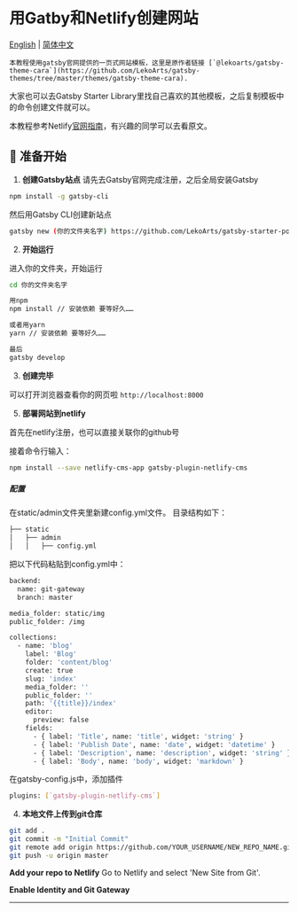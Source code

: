 <h1 align="left">
  用Gatby和Netlify创建网站
</h1>


[English](README.md) | [简体中文](readmeCN.md)

    本教程使用gatsby官网提供的一页式网站模板，这里是原作者链接 [`@lekoarts/gatsby-theme-cara`](https://github.com/LekoArts/gatsby-themes/tree/master/themes/gatsby-theme-cara).  


大家也可以去Gatsby Starter Library里找自己喜欢的其他模板，之后复制模板中的命令创建文件就可以。


本教程参考Netlify[官网指南](https://www.netlifycms.org/docs/gatsby/#get-to-know-gatsby)，有兴趣的同学可以去看原文。 


## 🚀 准备开始

1. **创建Gatsby站点**
请先去Gatsby官网完成注册，之后全局安装Gatsby 
```sh
npm install -g gatsby-cli
```
然后用Gatsby CLI创建新站点

```sh
gatsby new (你的文件夹名字) https://github.com/LekoArts/gatsby-starter-portfolio-cara
```

2. **开始运行**

进入你的文件夹，开始运行

```sh
cd 你的文件夹名字

用npm
npm install // 安装依赖 要等好久……

或者用yarn
yarn // 安装依赖 要等好久……

最后
gatsby develop
```

3. **创建完毕**

可以打开浏览器查看你的网页啦 `http://localhost:8000`





5. **部署网站到netlify**

首先在netlify注册，也可以直接关联你的github号


接着命令行输入：
```sh
npm install --save netlify-cms-app gatsby-plugin-netlify-cms
```

##### 配置
在static/admin文件夹里新建config.yml文件。 目录结构如下：
```sh
├── static
│   ├── admin
│   │   ├── config.yml
```

把以下代码粘贴到config.yml中：
```sh
backend:
  name: git-gateway
  branch: master

media_folder: static/img
public_folder: /img

collections:
  - name: 'blog'
    label: 'Blog'
    folder: 'content/blog'
    create: true
    slug: 'index'
    media_folder: ''
    public_folder: ''
    path: '{{title}}/index'
    editor:
      preview: false
    fields:
      - { label: 'Title', name: 'title', widget: 'string' }
      - { label: 'Publish Date', name: 'date', widget: 'datetime' }
      - { label: 'Description', name: 'description', widget: 'string' }
      - { label: 'Body', name: 'body', widget: 'markdown' }
```

在gatsby-config.js中，添加插件 <br/>

```sh
plugins: [`gatsby-plugin-netlify-cms`]
```
4. **本地文件上传到git仓库**
```sh
git add .
git commit -m "Initial Commit"
git remote add origin https://github.com/YOUR_USERNAME/NEW_REPO_NAME.git
git push -u origin master
```

**Add your repo to Netlify**
Go to Netlify and select 'New Site from Git'. 

**Enable Identity and Git Gateway**
****